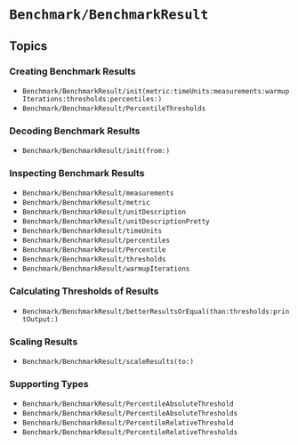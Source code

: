 # ``Benchmark/BenchmarkResult``

## Topics

### Creating Benchmark Results

- ``Benchmark/BenchmarkResult/init(metric:timeUnits:measurements:warmupIterations:thresholds:percentiles:)``
- ``Benchmark/BenchmarkResult/PercentileThresholds``

### Decoding Benchmark Results

- ``Benchmark/BenchmarkResult/init(from:)``

### Inspecting Benchmark Results

- ``Benchmark/BenchmarkResult/measurements``
- ``Benchmark/BenchmarkResult/metric``
- ``Benchmark/BenchmarkResult/unitDescription``
- ``Benchmark/BenchmarkResult/unitDescriptionPretty``
- ``Benchmark/BenchmarkResult/timeUnits``
- ``Benchmark/BenchmarkResult/percentiles``
- ``Benchmark/BenchmarkResult/Percentile``
- ``Benchmark/BenchmarkResult/thresholds``
- ``Benchmark/BenchmarkResult/warmupIterations``

### Calculating Thresholds of Results

- ``Benchmark/BenchmarkResult/betterResultsOrEqual(than:thresholds:printOutput:)``

### Scaling Results

- ``Benchmark/BenchmarkResult/scaleResults(to:)``

### Supporting Types

- ``Benchmark/BenchmarkResult/PercentileAbsoluteThreshold``
- ``Benchmark/BenchmarkResult/PercentileAbsoluteThresholds``
- ``Benchmark/BenchmarkResult/PercentileRelativeThreshold``
- ``Benchmark/BenchmarkResult/PercentileRelativeThresholds``

